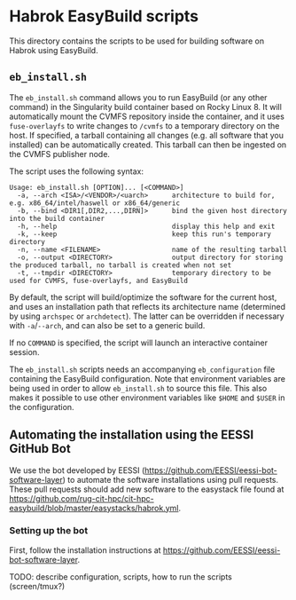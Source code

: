 # Habrok EasyBuild scripts

This directory contains the scripts to be used for building software on Habrok using EasyBuild.

## `eb_install.sh`
The `eb_install.sh` command allows you to run EasyBuild (or any other command) in the Singularity build container based on Rocky Linux 8.
It will automatically mount the CVMFS repository inside the container, and it uses `fuse-overlayfs` to write changes to `/cvmfs` to
a temporary directory on the host. If specified, a tarball containing all changes (e.g. all software that you installed) can be automatically created.
This tarball can then be ingested on the CVMFS publisher node.

The script uses the following syntax:

```
Usage: eb_install.sh [OPTION]... [<COMMAND>]
  -a, --arch <ISA>/<VENDOR>/<uarch>      architecture to build for, e.g. x86_64/intel/haswell or x86_64/generic
  -b, --bind <DIR1[,DIR2,...,DIRN]>      bind the given host directory into the build container
  -h, --help                             display this help and exit
  -k, --keep                             keep this run's temporary directory
  -n, --name <FILENAME>                  name of the resulting tarball
  -o, --output <DIRECTORY>               output directory for storing the produced tarball, no tarball is created when not set
  -t, --tmpdir <DIRECTORY>               temporary directory to be used for CVMFS, fuse-overlayfs, and EasyBuild
```

By default, the script will build/optimize the software for the current host, and uses an installation path that reflects its architecture name (determined by using `archspec` or `archdetect`).
The latter can be overridden if necessary with `-a`/`--arch`, and can also be set to a generic build.

If no `COMMAND` is specified, the script will launch an interactive container session.

The `eb_install.sh` scripts needs an accompanying `eb_configuration` file containing the EasyBuild configuration. Note that environment variables are being used in order to allow
`eb_install.sh` to source this file. This also makes it possible to use other environment variables like `$HOME` and `$USER` in the configuration.


## Automating the installation using the EESSI GitHub Bot

We use the bot developed by EESSI (https://github.com/EESSI/eessi-bot-software-layer) to automate the software installations using pull requests.
These pull requests should add new software to the easystack file found at https://github.com/rug-cit-hpc/cit-hpc-easybuild/blob/master/easystacks/habrok.yml.

### Setting up the bot
First, follow the installation instructions at https://github.com/EESSI/eessi-bot-software-layer. 

TODO: describe configuration, scripts, how to run the scripts (screen/tmux?)
